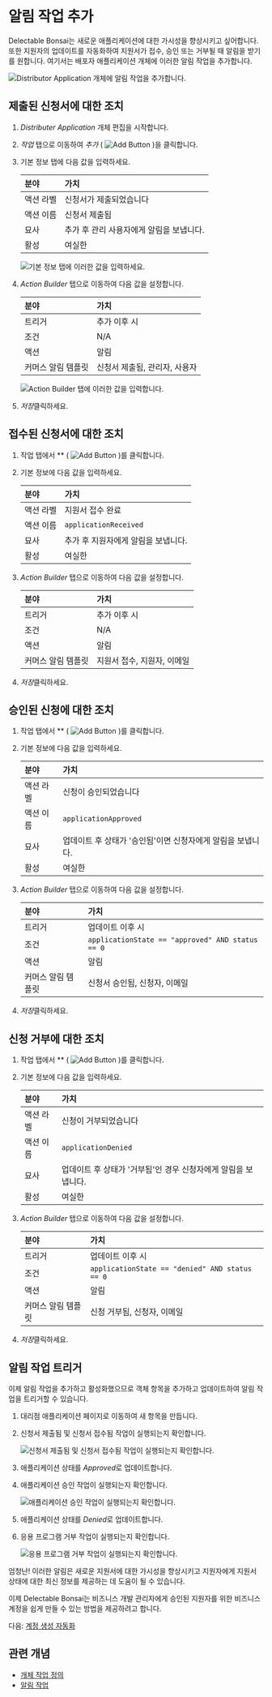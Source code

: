 # 알림 작업 추가

Delectable Bonsai는 새로운 애플리케이션에 대한 가시성을 향상시키고 싶어합니다. 또한 지원자의 업데이트를 자동화하여 지원서가 접수, 승인 또는 거부될 때 알림을 받기를 원합니다. 여기서는 배포자 애플리케이션 개체에 이러한 알림 작업을 추가합니다.

![Distributor Application 개체에 알림 작업을 추가합니다.](./adding-notification-actions/images/01.png)

## 제출된 신청서에 대한 조치

1. *Distributer Application* 개체 편집을 시작합니다.

1. *작업* 탭으로 이동하여 *추가* ( ![Add Button](../../images/icon-add.png) )을 클릭합니다.

1. 기본 정보 탭에 다음 값을 입력하세요.

   | 분야    | 가치                      |
   |:----- |:----------------------- |
   | 액션 라벨 | 신청서가 제출되었습니다            |
   | 액션 이름 | 신청서 제출됨                 |
   | 묘사    | 추가 후 관리 사용자에게 알림을 보냅니다. |
   | 활성    | 여실한                     |

   ![기본 정보 탭에 이러한 값을 입력하세요.](./adding-notification-actions/images/02.png)

1. *Action Builder* 탭으로 이동하여 다음 값을 설정합니다.

   | 분야         | 가치                |
   |:---------- |:----------------- |
   | 트리거        | 추가 이후 시           |
   | 조건         | N/A               |
   | 액션         | 알림                |
   | 커머스 알림 템플릿 | 신청서 제출됨, 관리자, 사용자 |

   ![Action Builder 탭에 이러한 값을 입력합니다.](./adding-notification-actions/images/03.png)

1. *저장*클릭하세요.

## 접수된 신청서에 대한 조치

1. 작업 탭에서 ** ( ![Add Button](../../images/icon-add.png) )를 클릭합니다.

1. 기본 정보에 다음 값을 입력하세요.

   | 분야    | 가치                    |
   |:----- |:--------------------- |
   | 액션 라벨 | 지원서 접수 완료             |
   | 액션 이름 | `applicationReceived` |
   | 묘사    | 추가 후 지원자에게 알림을 보냅니다.  |
   | 활성    | 여실한                   |

1. *Action Builder* 탭으로 이동하여 다음 값을 설정합니다.

   | 분야         | 가치               |
   |:---------- |:---------------- |
   | 트리거        | 추가 이후 시          |
   | 조건         | N/A              |
   | 액션         | 알림               |
   | 커머스 알림 템플릿 | 지원서 접수, 지원자, 이메일 |

1. *저장*클릭하세요.

## 승인된 신청에 대한 조치

1. 작업 탭에서 ** ( ![Add Button](../../images/icon-add.png) )를 클릭합니다.

1. 기본 정보에 다음 값을 입력하세요.

   | 분야    | 가치                                 |
   |:----- |:---------------------------------- |
   | 액션 라벨 | 신청이 승인되었습니다                        |
   | 액션 이름 | `applicationApproved`              |
   | 묘사    | 업데이트 후 상태가 '승인됨'이면 신청자에게 알림을 보냅니다. |
   | 활성    | 여실한                                |

1. *Action Builder* 탭으로 이동하여 다음 값을 설정합니다.

   | 분야         | 가치                                               |
   |:---------- |:------------------------------------------------ |
   | 트리거        | 업데이트 이후 시                                        |
   | 조건         | `applicationState == "approved" AND status == 0` |
   | 액션         | 알림                                               |
   | 커머스 알림 템플릿 | 신청서 승인됨, 신청자, 이메일                                |

1. *저장*클릭하세요.

## 신청 거부에 대한 조치

1. 작업 탭에서 ** ( ![Add Button](../../images/icon-add.png) )를 클릭합니다.

1. 기본 정보에 다음 값을 입력하세요.

   | 분야    | 가치                                   |
   |:----- |:------------------------------------ |
   | 액션 라벨 | 신청이 거부되었습니다                          |
   | 액션 이름 | `applicationDenied`                  |
   | 묘사    | 업데이트 후 상태가 '거부됨'인 경우 신청자에게 알림을 보냅니다. |
   | 활성    | 여실한                                  |

1. *Action Builder* 탭으로 이동하여 다음 값을 설정합니다.

   | 분야         | 가치                                             |
   |:---------- |:---------------------------------------------- |
   | 트리거        | 업데이트 이후 시                                      |
   | 조건         | `applicationState == "denied" AND status == 0` |
   | 액션         | 알림                                             |
   | 커머스 알림 템플릿 | 신청 거부됨, 신청자, 이메일                               |

1. *저장*클릭하세요.

## 알림 작업 트리거

이제 알림 작업을 추가하고 활성화했으므로 객체 항목을 추가하고 업데이트하여 알림 작업을 트리거할 수 있습니다.

1. 대리점 애플리케이션 페이지로 이동하여 새 항목을 만듭니다.

1. 신청서 제출됨 및 신청서 접수됨 작업이 실행되는지 확인합니다.

   ![신청서 제출됨 및 신청서 접수됨 작업이 실행되는지 확인합니다.](./adding-notification-actions/images/04.png)

1. 애플리케이션 상태를 *Approved*로 업데이트합니다.

1. 애플리케이션 승인 작업이 실행되는지 확인합니다.

   ![애플리케이션 승인 작업이 실행되는지 확인합니다.](./adding-notification-actions/images/05.png)

1. 애플리케이션 상태를 *Denied*로 업데이트합니다.

1. 응용 프로그램 거부 작업이 실행되는지 확인합니다.

   ![응용 프로그램 거부 작업이 실행되는지 확인합니다.](./adding-notification-actions/images/06.png)

엄청난! 이러한 알림은 새로운 지원서에 대한 가시성을 향상시키고 지원자에게 지원서 상태에 대한 최신 정보를 제공하는 데 도움이 될 수 있습니다.

이제 Delectable Bonsai는 비즈니스 개발 관리자에게 승인된 지원자를 위한 비즈니스 계정을 쉽게 만들 수 있는 방법을 제공하려고 합니다.

다음: [계정 생성 자동화](./automating-account-creation.md)

## 관련 개념

* [개체 작업 정의](https://learn.liferay.com/w/dxp/building-applications/objects/creating-and-managing-objects/actions/defining-object-actions)
* [알림 작업](https://learn.liferay.com/w/dxp/building-applications/objects/creating-and-managing-objects/actions/understanding-action-types#notification)
